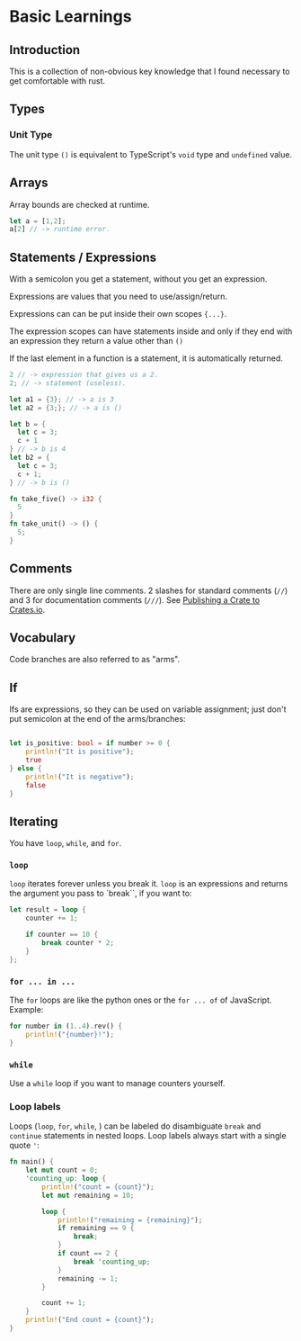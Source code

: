 # Basic Learnings

## Introduction

This is a collection of non-obvious key knowledge that I found necessary to get comfortable with rust.

## Types

### Unit Type

The unit type `()` is equivalent to TypeScript's `void` type and `undefined` value.

## Arrays

Array bounds are checked at runtime.

```rust
let a = [1,2];
a[2] // -> runtime error.
```

## Statements / Expressions

With a semicolon you get a statement, without you get an expression.

Expressions are values that you need to use/assign/return.

Expressions can can be put inside their own scopes `{...}`.

The expression scopes can have statements inside and only if they end with an expression they return a value other
than `()`

If the last element in a function is a statement, it is automatically returned.

```rust
2 // -> expression that gives us a 2.
2; // -> statement (useless).

let a1 = {3}; // -> a is 3
let a2 = {3;}; // -> a is ()

let b = {
  let c = 3;
  c + 1
} // -> b is 4
let b2 = {
  let c = 3;
  c + 1;
} // -> b is ()

fn take_five() -> i32 {
  5
}
fn take_unit() -> () {
  5;
}
```

## Comments

There are only single line comments. 2 slashes for standard comments (`//`) and 3 for documentation comments (`///`).
See [Publishing a Crate to Crates.io](https://doc.rust-lang.org/book/ch14-02-publishing-to-crates-io.html#publishing-a-crate-to-cratesio).

## Vocabulary

Code branches are also referred to as "arms".

## If

Ifs are expressions, so they can be used on variable assignment; just don't put semicolon at the end of the
arms/branches:

```rust

let is_positive: bool = if number >= 0 {
    println!("It is positive");
    true
} else {
    println!("It is negative");
    false
}

```

## Iterating

You have `loop`, `while`, and `for`.

### `loop`

`loop` iterates forever unless you break it. `loop` is an expressions and returns the
argument you pass to `break``, if you want to:

```rust
let result = loop {
    counter += 1;

    if counter == 10 {
        break counter * 2;
    }
};
```

### `for ... in ...`

The `for` loops are like the python ones or the `for ... of` of JavaScript. Example:

```rust
for number in (1..4).rev() {
    println!("{number}!");
}
```

### `while`

Use a `while` loop if you want to manage counters yourself.

### Loop labels

Loops (`loop`, `for`, `while`, ) can be labeled do disambiguate `break` and `continue` statements in nested loops. Loop labels
always start with a single
quote `'`:

```rust
fn main() {
    let mut count = 0;
    'counting_up: loop {
        println!("count = {count}");
        let mut remaining = 10;

        loop {
            println!("remaining = {remaining}");
            if remaining == 9 {
                break;
            }
            if count == 2 {
                break 'counting_up;
            }
            remaining -= 1;
        }

        count += 1;
    }
    println!("End count = {count}");
}
```
